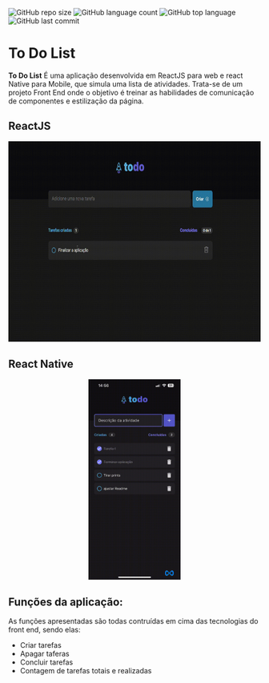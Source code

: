 ![GitHub repo size](https://img.shields.io/github/repo-size/LucasHARosa/To-Do-List)
![GitHub language count](https://img.shields.io/github/languages/count/LucasHARosa/To-Do-List)
![GitHub top language](https://img.shields.io/github/languages/top/LucasHARosa/To-Do-List)
![GitHub last commit](https://img.shields.io/github/last-commit/LucasHARosa/To-Do-List)

# To Do List

<strong>To Do List</strong> É uma aplicação desenvolvida em ReactJS para web e react Native para Mobile, que simula uma lista de atividades. Trata-se de um projeto Front End onde o objetivo é treinar as habilidades de comunicação de componentes e estilização da página. 

## ReactJS
<p align="center">
    <img height="400" src="./imagens/Todolist.gif" alt="">
</p>

## React Native
<p align="center">
    <img height="400" src="./imagens/gifMobile.GIF" alt="">
</p>


<h2 > <strong>Funções da aplicação:</strong> </h2>
As funções apresentadas são todas contruídas em cima das tecnologias do front end, sendo elas:

<ul>
    <li>Criar tarefas</li>
    <li>Apagar taferas</li>
    <li>Concluir tarefas</li>
    <li>Contagem de tarefas totais e realizadas</li>
</ul> 

